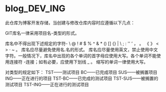 # blog_DEV_ING
此仓库为博客开发存储，当创建与修改仓库内容时应遵循以下几点：

GIT库名一律采用项目名-类型的形式。

库名中不得出现下述规定的字符- \ @ ! # $ % ^ & * () [] {} | \ ; : '' ’ ， 。 《 》 < > · ~ 。
库名应尽量避免使用名.名的形式。
库名应尽量使用英文，禁止使用中文字符。一般情况下，库名中出现的各个单词的首字母应使用大写。各个单词不能使用连接符 -连接；如有必要，应使用下划线 _ 。
缩写的单词一律使用大写。

对类型的规定如下：
TST——测试项目
BC——已完成项目
SUS——被搁置项目
ING——正在进行的项目
TST-BC——已完成的测试项目
TST-SUS——被搁置的测试项目
TST-ING——正在进行的测试项目
